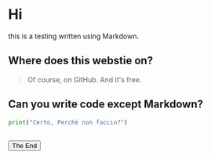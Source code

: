 # Hi
this is a testing written using Markdown.
## Where does this webstie on?
> Of course, on GitHub. And it's free.
## Can you write code except Markdown?
```Python
print("Certo, Perchè non faccio?")
```
<button onClick="https://dis.gd/threads/">The End</button>
---
